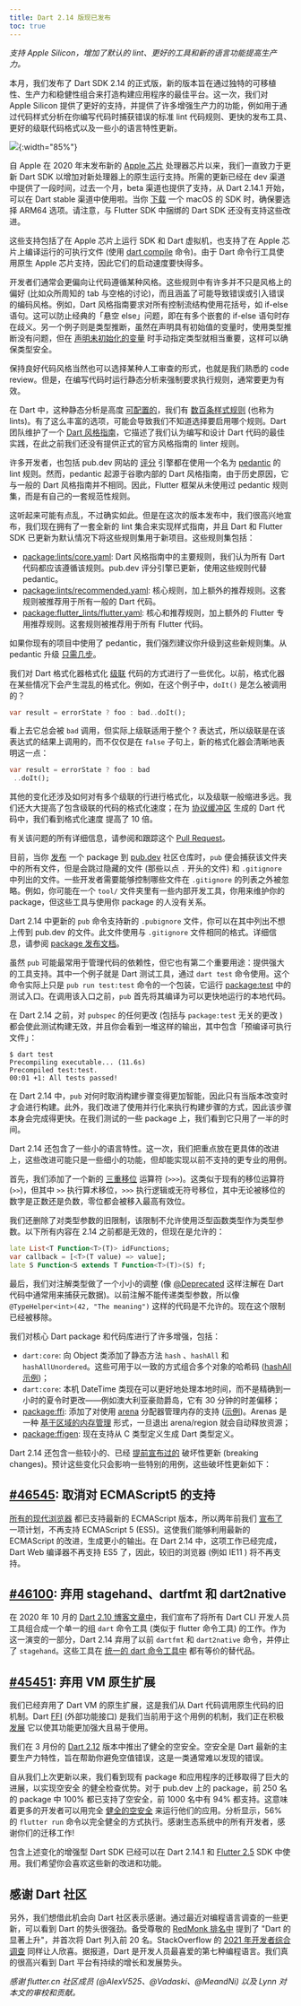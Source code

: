 ```yaml
---
title: Dart 2.14 版现已发布
toc: true
---
```


*支持 Apple Silicon，增加了默认的 lint、更好的工具和新的语言功能提高生产力。*

本月，我们发布了 Dart SDK 2.14 的正式版，新的版本旨在通过独特的可移植性、生产力和稳健性组合来打造构建应用程序的最佳平台。这一次，我们对 Apple Silicon 提供了更好的支持，并提供了许多增强生产力的功能，例如用于通过代码样式分析在你编写代码时捕获错误的标准 lint 代码规则、更快的发布工具、更好的级联代码格式以及一些小的语言特性更新。

![]({{site.flutter-files-cn}}posts/flutter-cn/2021/announcing-dart-2-14/announcing-dart-2-14.png){:width="85%"}

自 Apple 在 2020 年末发布新的 [Apple 芯片](https://support.apple.com/zh-cn/HT211814 "Apple 芯片") 处理器芯片以来，我们一直致力于更新 Dart SDK 以增加对新处理器上的原生运行支持。所需的更新已经在 dev 渠道中提供了一段时间，过去一个月，beta 渠道也提供了支持，从 Dart 2.14.1 开始，可以在 Dart stable 渠道中使用啦。当你 [下载](https://dart.cn/get-dart "下载") 一个 macOS 的 SDK 时，确保要选择 ARM64 选项。请注意，与 Flutter SDK 中捆绑的 Dart SDK 还没有支持这些改进。

这些支持包括了在 Apple 芯片上运行 SDK 和 Dart 虚拟机，也支持了在 Apple 芯片上编译运行的可执行文件 (使用 [dart compile](https://dart.cn/tools/dart-compile "dart compile") 命令)。由于 Dart 命令行工具使用原生 Apple 芯片支持，因此它们的启动速度要快得多。

开发者们通常会更偏向让代码遵循某种风格。这些规则中有许多并不只是风格上的偏好 (比如众所周知的 tab 与空格的讨论)，而且涵盖了可能导致错误或引入错误的编码风格。例如，Dart 风格指南要求对所有控制流结构使用花括号，如 if-else 语句。这可以防止经典的「悬空 else」问题，即在有多个嵌套的 if-else 语句时存在歧义。另一个例子则是类型推断，虽然在声明具有初始值的变量时，使用类型推断没有问题，但在 [声明未初始化的变量](https://dart-lang.github.io/linter/lints/prefer_typing_uninitialized_variables.html "声明未初始化的变量") 时手动指定类型就相当重要，这样可以确保类型安全。

保持良好代码风格当然也可以选择某种人工审查的形式，也就是我们熟悉的 code review。但是，在编写代码时运行静态分析来强制要求执行规则，通常要更为有效。

在 Dart 中，这种静态分析是高度 [可配置的](https://dart.cn/guides/language/analysis-options "可配置的")，我们有 [数百条样式规则](https://dart.cn/tools/linter-rules "数百条样式规则") (也称为 lints)。有了这么丰富的选项，可能会导致我们不知道选择要启用哪个规则。Dart 团队维护了一个 [Dart 风格指南](https://dart.cn/guides/language/effective-dart/style "Dart 风格指南")，它描述了我们认为编写和设计 Dart 代码的最佳实践，在此之前我们还没有提供正式的官方风格指南的 linter 规则。

许多开发者，也包括 pub.dev 网站的 [评分](https://pub.flutter-io.cn/help/scoring "评分") 引擎都在使用一个名为 [pedantic](https://github.com/google/pedantic "pedantic") 的 lint 规则。然而，pedantic 起源于谷歌内部的 Dart 风格指南，由于历史原因，它与一般的 Dart 风格指南并不相同。因此，Flutter 框架从未使用过 pedantic 规则集，而是有自己的一套规范性规则。

这听起来可能有点乱，不过确实如此。但是在这次的版本发布中，我们很高兴地宣布，我们现在拥有了一套全新的 lint 集合来实现样式指南，并且 Dart 和 Flutter SDK 已更新为默认情况下将这些规则集用于新项目。这些规则集包括：

- [package:lints/core.yaml](https://github.com/dart-lang/lints/blob/main/lib/core.yaml "package:lints/core.yaml"): Dart 风格指南中的主要规则，我们认为所有 Dart 代码都应该遵循该规则。pub.dev 评分引擎已更新，使用这些规则代替 pedantic。
- [package:lints/recommended.yaml](https://github.com/dart-lang/lints/blob/main/lib/recommended.yaml "package:lints/recommended.yaml"): 核心规则，加上额外的推荐规则。这套规则被推荐用于所有一般的 Dart 代码。
- [package:flutter_lints/flutter.yaml](https://github.com/flutter/packages/blob/master/packages/flutter_lints/lib/flutter.yaml "package:flutter_lints/flutter.yaml"): 核心和推荐规则，加上额外的 Flutter 专用推荐规则。这套规则被推荐用于所有 Flutter 代码。

如果你现有的项目中使用了 pedantic，我们强烈建议你升级到这些新规则集。从 pedantic 升级 [只需几步](https://github.com/dart-lang/lints#migrating-from-packagepedantic "只需几步")。

我们对 Dart 格式化器格式化 [级联](https://dart.cn/guides/language/language-tour#cascade-notation "级联") 代码的方式进行了一些优化。以前，格式化器在某些情况下会产生混乱的格式化。例如，在这个例子中，`doIt()` 是怎么被调用的？

```dart
var result = errorState ? foo : bad..doIt();
```

看上去它总会被 `bad` 调用，但实际上级联适用于整个 ? 表达式，所以级联是在该表达式的结果上调用的，而不仅仅是在 `false` 子句上，新的格式化器会清晰地表明这一点：

```dart
var result = errorState ? foo : bad
 ..doIt();
```

其他的变化还涉及如何对有多个级联的行进行格式化，以及级联一般缩进多远。我们还大大提高了包含级联的代码的格式化速度；在为 [协议缓冲区](https://developers.google.cn/protocol-buffers/docs/reference/dart-generated "协议缓冲区") 生成的 Dart 代码中，我们看到格式化速度 <highlight>提高了 10 倍</highlight>。

有关该问题的所有详细信息，请参阅和跟踪这个 [Pull Request](https://github.com/dart-lang/dart_style/pull/1033 "Pull Request")。

目前，当你 [发布](https://dart.cn/tools/pub/publishing "发布") 一个 package 到 [pub.dev](https://pub.flutter-io.cn/ "pub.dev 社区仓库") 社区仓库时，`pub` 便会捕获该文件夹中的所有文件，但是会跳过隐藏的文件 (那些以点 `.` 开头的文件) 和 `.gitignore` 中列出的文件。一些开发者需要能够控制哪些文件在 `.gitignore` 的列表之外被忽略。例如，你可能在一个 `tool/` 文件夹里有一些内部开发工具，你用来维护你的 package，但这些工具与使用你 package 的人没有关系。

Dart 2.14 中更新的 `pub` 命令支持新的 `.pubignore` 文件，你可以在其中列出不想上传到 pub.dev 的文件。此文件使用与 `.gitignore` 文件相同的格式。详细信息，请参阅 [package 发布文档](https://dart.cn/tools/pub/publishing#what-files-are-published "package 发布文档")。

虽然 `pub` 可能最常用于管理代码的依赖性，但它也有第二个重要用途：提供强大的工具支持。其中一个例子就是 Dart 测试工具，通过 `dart test` 命令使用。这个命令实际上只是 `pub run test:test` 命令的一个包装，它运行 [package:test](https://github.com/dart-lang/test/blob/master/pkgs/test/bin/test.dart "package:test") 中的测试入口。在调用该入口之前，`pub` 首先将其编译为可以更快地运行的本地代码。

在 Dart 2.14 之前，对 `pubspec` 的任何更改 (包括与 `package:test` 无关的更改 ) 都会使此测试构建无效，并且你会看到一堆这样的输出，其中包含「预编译可执行文件」：

```console
$ dart test
Precompiling executable... (11.6s)
Precompiled test:test.
00:01 +1: All tests passed!
```

在 Dart 2.14 中，`pub` 对何时取消构建步骤变得更加智能，因此只有当版本改变时才会进行构建。此外，我们改进了使用并行化来执行构建步骤的方式，因此该步骤本身会完成得更快。在我们测试的一些 package 上，我们看到它只用了一半的时间。

Dart 2.14 还包含了一些小的语言特性。这一次，我们把重点放在更具体的改进上，这些改进可能只是一些细小的功能，但却能实现以前不支持的更专业的用例。

首先，我们添加了一个新的 [三重移位](https://github.com/dart-lang/language/issues/120 "三重移位") 运算符 (`>>>`)。这类似于现有的移位运算符 (`>>`)，但其中 `>>` 执行算术移位，`>>>` 执行逻辑或无符号移位，其中无论被移位的数字是正数还是负数，零位都会被移入最高有效位。

我们还删除了对类型参数的旧限制，该限制不允许使用泛型函数类型作为类型参数。以下所有内容在 2.14 之前都是无效的，但现在是允许的：

```dart
late List<T Function<T>(T)> idFunctions;
var callback = [<T>(T value) => value];
late S Function<S extends T Function<T>(T)>(S) f;
```

最后，我们对注解类型做了一个小小的调整 (像 [@Deprecated](https://api.dart.cn/stable/2.13.4/dart-core/Deprecated-class.html "@Deprecated") 这样注解在 Dart 代码中通常用来捕获元数据)。以前注解不能传递类型参数，所以像 `@TypeHelper<int>(42, "The meaning")` 这样的代码是不允许的。现在这个限制已经被移除。

我们对核心 Dart package 和代码库进行了许多增强，包括：

- `dart:core`: 向 Object 类添加了静态方法 `hash` 、`hashAll` 和 `hashAllUnordered`。这些可用于以一致的方式组合多个对象的哈希码 ([hashAll 示例](https://api.dart.cn/stable/2.14.0/dart-core/Object/hashAll.html "hashAll 示例"))；
- `dart:core`: 本机 DateTime 类现在可以更好地处理本地时间，而不是精确到一小时的夏令时更改——例如澳大利亚豪勋爵岛，它有 30 分钟的时差偏移；
- [package:ffi](https://pub.flutter-io.cn/packages/ffi "package:ffi"): 添加了对使用 [arena](https://pub.flutter-io.cn/documentation/ffi/latest/ffi/Arena-class.html "arena") 分配器管理内存的支持 ([示例](https://github.com/dart-lang/sdk/blob/master/samples/ffi/resource_management/arena_sample.dart "使用 arena 分配器管理内存的示例"))。Arenas 是一种 [基于区域的内存管理](https://en.wikipedia.org/wiki/Region-based_memory_management "基于区域的内存管理") 形式，一旦退出 arena/region 就会自动释放资源；
- [package:ffigen](https://pub.flutter-io.cn/packages/ffigen "package:ffigen"): 现在支持从 C 类型定义生成 Dart 类型定义。

Dart 2.14 还包含一些较小的、已经 [提前宣布过的](https://github.com/dart-lang/sdk/blob/master/docs/process/breaking-changes.md "提前宣布过的破坏性更新") 破坏性更新 (breaking changes)。预计这些变化只会影响一些特别的用例，这些破坏性更新如下：

## [#46545](https://github.com/dart-lang/sdk/issues/46545 "#46545"): 取消对 ECMAScript5 的支持

[所有的现代浏览器](https://caniuse.com/es6 "所有的现代浏览器") 都已支持最新的 ECMAScript 版本，所以两年前我们 [宣布了](https://groups.google.com/a/dartlang.org/g/announce/c/x7eDinVT6fM/m/ZSFl2a9tEAAJ "宣布不再支持 ES5") 一项计划，不再支持 ECMAScript 5 (ES5)。这使我们能够利用最新的 ECMAScript 的改进，生成更小的输出。在 Dart 2.14 中，这项工作已经完成，Dart Web 编译器不再支持 ES5 了，因此，较旧的浏览器 (例如 IE11 ) 将不再支持。

## [#46100](https://github.com/dart-lang/sdk/issues/46100 "#46100"): 弃用 stagehand、dartfmt 和 dart2native

在 2020 年 10 月的 [Dart 2.10 博客文章中](https://medium.com/dartlang/announcing-dart-2-10-350823952bd5 "Dart 2.10 博客文章中")，我们宣布了将所有 Dart CLI 开发人员工具组合成一个单一的组 `dart` 命令工具 (类似于 flutter 命令工具) 的工作。作为这一演变的一部分，Dart 2.14 弃用了以前 `dartfmt` 和 `dart2native` 命令，并停止了 `stagehand`。这些工具在 [统一的 dart 命令工具中](https://dart.cn/tools/dart-tool "统一的 dart 命令工具中") 都有等价的替代品。

## [#45451](https://github.com/dart-lang/sdk/issues/45451 "#45451"): 弃用 VM 原生扩展

我们已经弃用了 Dart VM 的原生扩展，这是我们从 Dart 代码调用原生代码的旧机制。Dart [FFI](https://dart.cn/guides/libraries/c-interop "FFI") (外部功能接口) 是我们当前用于这个用例的机制，我们正在积极 [发展](https://mp.weixin.qq.com/s/pmfJ3Q8wJ_fM0VTNWeaSqg) 它以使其功能更加强大且易于使用。

我们在 3 月份的 [Dart 2.12](/posts/announcing-dart-2-12) 版本中推出了健全的空安全。空安全是 Dart 最新的主要生产力特性，旨在帮助你避免空值错误，这是一类通常难以发现的错误。

自从我们上次更新以来，我们看到现有 package 和应用程序的迁移取得了巨大的进展，以实现空安全 的健全检查优势。对于 pub.dev 上的 package，前 250 名的 package 中 100% 都已支持了空安全，前 1000 名中有 94% 都支持。这意味着更多的开发者可以用完全 [健全的空安全](https://dart.cn/null-safety/unsound-null-safety#sound-and-unsound-null-safety "健全的空安全") 来运行他们的应用。分析显示，56% 的 `flutter run` 命令以完全健全的方式执行。感谢生态系统中的所有开发者，感谢你们的迁移工作!

包含上述变化的增强型 Dart SDK 已经可以在 Dart 2.14.1 和 [Flutter 2.5](/posts/whats-new-in-flutter-2-5) SDK 中使用。我们希望你会喜欢这些新的改进和功能。

## 感谢 Dart 社区

另外，我们想借此机会向 Dart 社区表示感谢。通过最近对编程语言调查的一些更新，可以看到 Dart 的势头很强劲。备受尊敬的 [RedMonk 排名中](https://redmonk.com/sogrady/2021/08/05/language-rankings-6-21/ "RedMonk 排名中") 提到了 "Dart 的显著上升"，并首次将 Dart 列入前 20 名。StackOverflow 的 [2021 年开发者综合调查](https://insights.stackoverflow.com/survey/2021#technology-most-loved-dreaded-and-wanted "2021 年开发者综合调查") 同样让人欣喜。据报道，Dart 是开发人员最喜爱的第七种编程语言。我们真的很高兴看到 Dart 平台有持续的增长和发展势头。

*感谢 flutter.cn 社区成员 (@AlexV525、@Vadaski、@MeandNi) 以及 Lynn 对本文的审校和贡献。*
